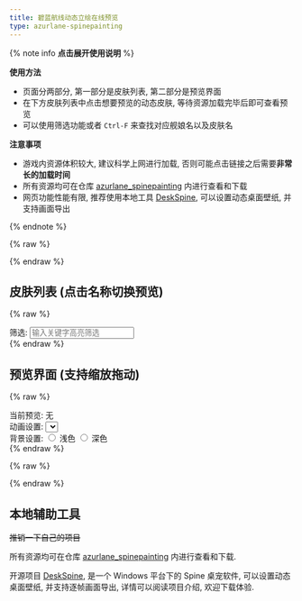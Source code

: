 ```yaml
---
title: 碧蓝航线动态立绘在线预览
type: azurlane-spinepainting
---
```


{% note info **点击展开使用说明** %}

**使用方法**

- 页面分两部分, 第一部分是皮肤列表, 第二部分是预览界面
- 在下方皮肤列表中点击想要预览的动态皮肤, 等待资源加载完毕后即可查看预览
- 可以使用筛选功能或者 `Ctrl-F` 来查找对应舰娘名以及皮肤名

**注意事项**

- 游戏内资源体积较大, 建议科学上网进行加载, 否则可能点击链接之后需要**非常长的加载时间**
- 所有资源均可在仓库 [azurlane_spinepainting](https://github.com/ww-rm/azurlane_spinepainting) 内进行查看和下载
- 网页功能性能有限, 推荐使用本地工具 [DeskSpine](https://github.com/ww-rm/DeskSpine), 可以设置动态桌面壁纸, 并支持画面导出

{% endnote %}

{% raw %}
<link rel="stylesheet" href="index.css">
{% endraw %}

## 皮肤列表 (点击名称切换预览)

{% raw %}
<div class="filter-skin">
    <label>筛选:</label>
    <input type="text" id="filter-skin-input" placeholder="输入关键字高亮筛选">
</div>
<div id="shipnames-container"></div>
{% endraw %}

## 预览界面 (支持缩放拖动)

{% raw %}
<div class="control-panel">
    <div class="control-item">
        <label>当前预览:</label>
        <span id="current-shipname">无</span>
    </div>
    <div class="control-item">
        <label>动画设置:</label>
        <select id="animation-select"></select>
    </div>
    <div class="control-item">
        <label>背景设置:</label>
        <input type="radio" id="bgcolor-light" name="bgcolor" value="light">
        <label for="bgcolor-light">浅色</label>
        <input type="radio" id="bgcolor-dark" name="bgcolor" value="dark">
        <label for="bgcolor-dark">深色</label>
    </div>
    <div class="control-item">
        <span id="current-loading"></span>
    </div>
</div>
<canvas id="canvas-spine"></canvas>
{% endraw %}

{% raw %}
<script src="/js/third-party/spine38/spine-webgl.js"></script>
<script src="index.js"></script>
{% endraw %}

## 本地辅助工具

~~推销一下自己的项目~~

所有资源均可在仓库 [azurlane_spinepainting](https://github.com/ww-rm/azurlane_spinepainting) 内进行查看和下载.

开源项目 [DeskSpine](https://github.com/ww-rm/DeskSpine), 是一个 Windows 平台下的 Spine 桌宠软件, 可以设置动态桌面壁纸, 并支持逐帧画面导出, 详情可以阅读项目介绍, 欢迎下载体验.
